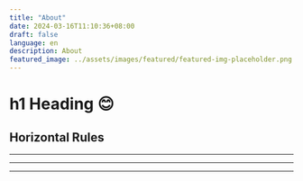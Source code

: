 ```yaml
---
title: "About"
date: 2024-03-16T11:10:36+08:00
draft: false
language: en
description: About
featured_image: ../assets/images/featured/featured-img-placeholder.png
---
```


# h1 Heading :blush:

## Horizontal Rules

***

---

___

